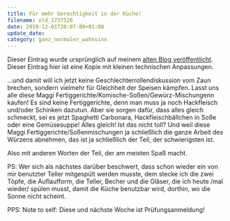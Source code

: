 ```yaml
---
title: Für mehr Gerechtigkeit in der Küche!
filename: old_1737526
date: 2010-12-01T20:07:00+01:00
update_date:
category: ganz_normaler_wahnsinn
---
```

Dieser Eintrag wurde ursprünglich auf meinem [alten Blog veröffentlicht](https://stu.blogger.de/stories/1737526/). Dieser Eintrag hier ist eine Kopie mit kleinen technischen Anpassungen.

…und damit will ich jetzt keine Geschlechterrollendiskussion vom Zaun brechen, sondern vielmehr für Gleichheit der Speisen kämpfen. Lasst uns alle diese Maggi Fertiggerichte\/Komische-Soßen/Gewürz-Mischungenn kaufen! Es sind keine Fertiggerichte, denn man muss ja noch Hackfleisch und/oder Schinken dazutun. Aber sie sorgen dafür, dass alles gleich schmeckt, sei es jetzt Spaghetti Carbonara, Hackfleischbällchen in Soße oder eine Gemüsesuppe! Alles gleich! Ist das nicht toll? Und weil diese Maggi Fertiggerichte\/Soßenmischungen ja schließlich die ganze Arbeit des Würzens abnehmen, das ist ja schließlich der Teil, der schwierigsten ist.

Also mit anderen Worten der Teil, der am meisten Spaß macht.

PS: Wer sich als nächstes darüber beschwert, dass schon wieder ein von mir benutzter Teller mitgespült werden musste, dem stecke ich die zwei Töpfe, die Auflaufform, die Teller, Becher und die Gläser, die ich heute /mal wieder/ spülen musst, damit die Küche benutzbar wird, dorthin, wo die Sonne nicht scheint.

PPS: Note to self: Diese und nächste Woche ist Prüfungsanmeldung!
